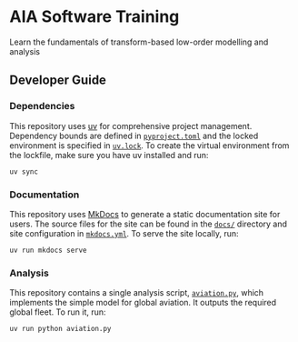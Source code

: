 # AIA Software Training

Learn the fundamentals of transform-based low-order modelling and analysis

## Developer Guide

### Dependencies

This repository uses [uv](https://docs.astral.sh/uv/) for comprehensive project management.
Dependency bounds are defined in [`pyproject.toml`](pyproject.toml) and the locked environment is specified in [`uv.lock`](uv.lock).
To create the virtual environment from the lockfile, make sure you have uv installed and run:

```
uv sync
```

### Documentation

This repository uses [MkDocs](https://www.mkdocs.org) to generate a static documentation site for users.
The source files for the site can be found in the [`docs/`](docs) directory and site configuration in [`mkdocs.yml`](mkdocs.yml).
To serve the site locally, run:

```
uv run mkdocs serve
```

### Analysis

This repository contains a single analysis script, [`aviation.py`](aviation.py), which implements the simple model for global aviation.
It outputs the required global fleet.
To run it, run:

```
uv run python aviation.py
```